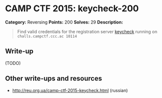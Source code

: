 # CAMP CTF 2015: keycheck-200

**Category:** Reversing
**Points:** 200
**Solves:** 29
**Description:**

> Find valid credentials for the registration server [keycheck](keycheck) running on `challs.campctf.ccc.ac 10114`


## Write-up

(TODO)

## Other write-ups and resources

* http://reu.org.ua/camp-ctf-2015-keycheck.html (russian)
